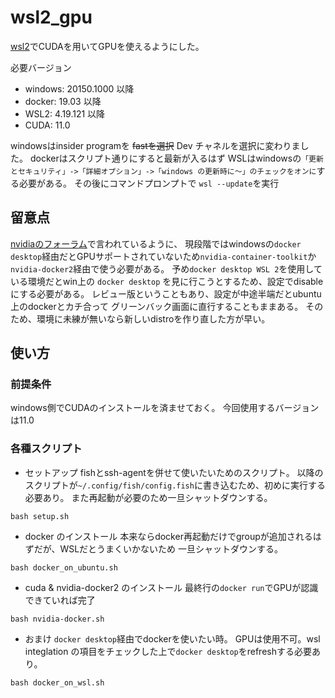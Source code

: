 # wsl2_gpu
[wsl2](https://docs.microsoft.com/ja-jp/windows/wsl/compare-versions)でCUDAを用いてGPUを使えるようにした。

必要バージョン

* windows: 20150.1000 以降
* docker: 19.03 以降
* WSL2: 4.19.121 以降
* CUDA: 11.0

windowsはinsider programを ~~fastを選択~~ Dev チャネルを選択に変わりました。
dockerはスクリプト通りにすると最新が入るはず
WSLはwindowsの`「更新とセキュリティ」->「詳細オプション」->「windows
の更新時に〜」のチェックをオンに`する必要がある。
その後にコマンドプロンプトで `wsl --update`を実行

## 留意点
[nvidiaのフォーラム](https://forums.developer.nvidia.com/t/hiccups-setting-up-wsl2-cuda/128641)で言われているように、
現段階ではwindowsの`docker desktop`経由だとGPUサポートされていないため`nvidia-container-toolkit`か`nvidia-docker2`経由で使う必要がある。
予め`docker desktop WSL 2`を使用している環境だとwin上の `docker desktop` を見に行こうとするため、設定でdisableにする必要がある。
レビュー版ということもあり、設定が中途半端だとubuntu上のdockerとカチ合って
グリーンバック画面に直行することもままある。
そのため、環境に未練が無いなら新しいdistroを作り直した方が早い。

## 使い方
### 前提条件
windows側でCUDAのインストールを済ませておく。
今回使用するバージョンは11.0

### 各種スクリプト
* セットアップ
fishとssh-agentを併せて使いたいためのスクリプト。
以降のスクリプトが`~/.config/fish/config.fish`に書き込むため、初めに実行する必要あり。
また再起動が必要のため一旦シャットダウンする。

```
bash setup.sh
```

* docker のインストール
本来ならdocker再起動だけでgroupが追加されるはずだが、WSLだとうまくいかないため
一旦シャットダウンする。

```
bash docker_on_ubuntu.sh
```

* cuda & nvidia-docker2 のインストール
最終行の`docker run`でGPUが認識できていれば完了

```
bash nvidia-docker.sh
```

* おまけ
`docker desktop`経由でdockerを使いたい時。
GPUは使用不可。wsl integlation の項目をチェックした上で`docker desktop`をrefreshする必要あり。

```
bash docker_on_wsl.sh
```
